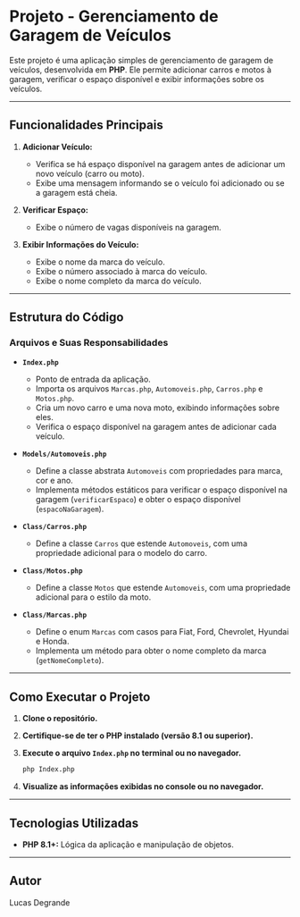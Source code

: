 # Projeto - Gerenciamento de Garagem de Veículos

Este projeto é uma aplicação simples de gerenciamento de garagem de veículos, desenvolvida em **PHP**. Ele permite adicionar carros e motos à garagem, verificar o espaço disponível e exibir informações sobre os veículos.

---

## Funcionalidades Principais

1.  **Adicionar Veículo:**
    * Verifica se há espaço disponível na garagem antes de adicionar um novo veículo (carro ou moto).
    * Exibe uma mensagem informando se o veículo foi adicionado ou se a garagem está cheia.

2.  **Verificar Espaço:**
    * Exibe o número de vagas disponíveis na garagem.

3.  **Exibir Informações do Veículo:**
    * Exibe o nome da marca do veículo.
    * Exibe o número associado à marca do veículo.
    * Exibe o nome completo da marca do veículo.

---

## Estrutura do Código

### Arquivos e Suas Responsabilidades

* **`Index.php`**
    * Ponto de entrada da aplicação.
    * Importa os arquivos `Marcas.php`, `Automoveis.php`, `Carros.php` e `Motos.php`.
    * Cria um novo carro e uma nova moto, exibindo informações sobre eles.
    * Verifica o espaço disponível na garagem antes de adicionar cada veículo.

* **`Models/Automoveis.php`**
    * Define a classe abstrata `Automoveis` com propriedades para marca, cor e ano.
    * Implementa métodos estáticos para verificar o espaço disponível na garagem (`verificarEspaco`) e obter o espaço disponível (`espacoNaGaragem`).

* **`Class/Carros.php`**
    * Define a classe `Carros` que estende `Automoveis`, com uma propriedade adicional para o modelo do carro.

* **`Class/Motos.php`**
    * Define a classe `Motos` que estende `Automoveis`, com uma propriedade adicional para o estilo da moto.

* **`Class/Marcas.php`**
    * Define o enum `Marcas` com casos para Fiat, Ford, Chevrolet, Hyundai e Honda.
    * Implementa um método para obter o nome completo da marca (`getNomeCompleto`).

---

## Como Executar o Projeto

1.  **Clone o repositório.**

2.  **Certifique-se de ter o PHP instalado (versão 8.1 ou superior).**

3.  **Execute o arquivo `Index.php` no terminal ou no navegador.**

    ```bash
    php Index.php
    ```

4.  **Visualize as informações exibidas no console ou no navegador.**

---

## Tecnologias Utilizadas

* **PHP 8.1+:** Lógica da aplicação e manipulação de objetos.

---

## Autor

Lucas Degrande